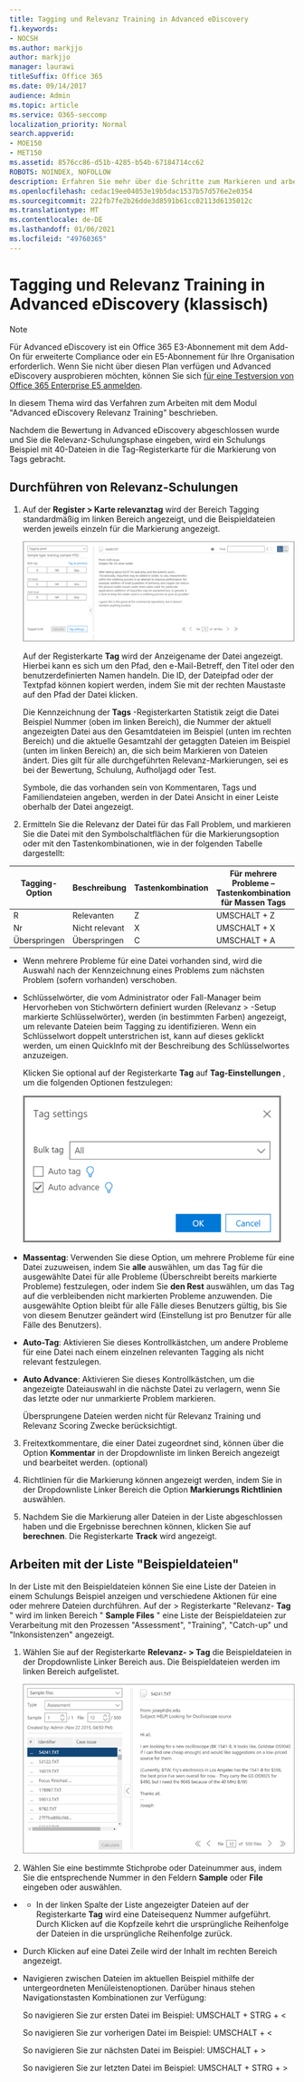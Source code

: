 ```yaml
---
title: Tagging und Relevanz Training in Advanced eDiscovery
f1.keywords:
- NOCSH
ms.author: markjjo
author: markjjo
manager: laurawi
titleSuffix: Office 365
ms.date: 09/14/2017
audience: Admin
ms.topic: article
ms.service: O365-seccomp
localization_priority: Normal
search.appverid:
- MOE150
- MET150
ms.assetid: 8576cc86-d51b-4285-b54b-67184714cc62
ROBOTS: NOINDEX, NOFOLLOW
description: Erfahren Sie mehr über die Schritte zum Markieren und arbeiten Sie dann mit einem Schulungs Beispiel mit 40 Dateien während der Relevanz-Schulungsphase von Advanced eDiscovery.
ms.openlocfilehash: cedac19ee04053e19b5dac1537b57d576e2e0354
ms.sourcegitcommit: 222fb7fe2b26dde3d8591b61cc02113d6135012c
ms.translationtype: MT
ms.contentlocale: de-DE
ms.lasthandoff: 01/06/2021
ms.locfileid: "49760365"
---
```

# <a name="tagging-and-relevance-training-in-advanced-ediscovery-classic"></a>Tagging und Relevanz Training in Advanced eDiscovery (klassisch)

> [!NOTE]
> Für Advanced eDiscovery ist ein Office 365 E3-Abonnement mit dem Add-On für erweiterte Compliance oder ein E5-Abonnement für Ihre Organisation erforderlich. Wenn Sie nicht über diesen Plan verfügen und Advanced eDiscovery ausprobieren möchten, können Sie sich [für eine Testversion von Office 365 Enterprise E5 anmelden](https://go.microsoft.com/fwlink/p/?LinkID=698279). 
  
In diesem Thema wird das Verfahren zum Arbeiten mit dem Modul "Advanced eDiscovery Relevanz Training" beschrieben. 
  
Nachdem die Bewertung in Advanced eDiscovery abgeschlossen wurde und Sie die Relevanz-Schulungsphase eingeben, wird ein Schulungs Beispiel mit 40-Dateien in die Tag-Registerkarte für die Markierung von Tags gebracht. 
  
## <a name="performing-relevance-training"></a>Durchführen von Relevanz-Schulungen

1. Auf der **Register \> Karte relevanztag** wird der Bereich Tagging standardmäßig im linken Bereich angezeigt, und die Beispieldateien werden jeweils einzeln für die Markierung angezeigt. 
    
    ![Bereich "Relevanz-Tag"](../media/0cf19ab4-b427-4a7f-8749-0f4ed9afaf58.png)
  
    Auf der Registerkarte **Tag** wird der Anzeigename der Datei angezeigt. Hierbei kann es sich um den Pfad, den e-Mail-Betreff, den Titel oder den benutzerdefinierten Namen handeln. Die ID, der Dateipfad oder der Textpfad können kopiert werden, indem Sie mit der rechten Maustaste auf den Pfad der Datei klicken. 
    
    Die Kennzeichnung der **Tags** -Registerkarten Statistik zeigt die Datei Beispiel Nummer (oben im linken Bereich), die Nummer der aktuell angezeigten Datei aus den Gesamtdateien im Beispiel (unten im rechten Bereich) und die aktuelle Gesamtzahl der getaggten Dateien im Beispiel (unten im linken Bereich) an, die sich beim Markieren von Dateien ändert. Dies gilt für alle durchgeführten Relevanz-Markierungen, sei es bei der Bewertung, Schulung, Aufholjagd oder Test. 
    
    Symbole, die das vorhanden sein von Kommentaren, Tags und Familiendateien angeben, werden in der Datei Ansicht in einer Leiste oberhalb der Datei angezeigt.
    
2. Ermitteln Sie die Relevanz der Datei für das Fall Problem, und markieren Sie die Datei mit den Symbolschaltflächen für die Markierungsoption oder mit den Tastenkombinationen, wie in der folgenden Tabelle dargestellt:

|**Tagging-Option**|**Beschreibung**|**Tastenkombination**|**Für mehrere Probleme – Tastenkombination für Massen Tags**|
|-----|-----|-----|-----|
|R  <br/> |Relevanten  <br/> |Z  <br/> |UMSCHALT + Z  <br/> |
|Nr  <br/> |Nicht relevant  <br/> |X  <br/> |UMSCHALT + X  <br/> |
|Überspringen  <br/> |Überspringen  <br/> |C  <br/> |UMSCHALT + A  <br/> |
   
  - Wenn mehrere Probleme für eine Datei vorhanden sind, wird die Auswahl nach der Kennzeichnung eines Problems zum nächsten Problem (sofern vorhanden) verschoben. 
    
  - Schlüsselwörter, die vom Administrator oder Fall-Manager beim Hervorheben von Stichwörtern definiert wurden (Relevanz \> -Setup markierte Schlüsselwörter), werden (in bestimmten Farben) angezeigt, um relevante Dateien beim Tagging zu identifizieren. Wenn ein Schlüsselwort doppelt unterstrichen ist, kann auf dieses geklickt werden, um einen QuickInfo mit der Beschreibung des Schlüsselwortes anzuzeigen. 
    
    Klicken Sie optional auf der Registerkarte **Tag** auf **Tag-Einstellungen** , um die folgenden Optionen festzulegen: 
    
    ![Relevanz-Tag-Einstellungen](../media/533e89fa-7eb4-409e-ab07-f5aab9296dd8.png)
  
  - **Massentag**: Verwenden Sie diese Option, um mehrere Probleme für eine Datei zuzuweisen, indem Sie **alle** auswählen, um das Tag für die ausgewählte Datei für alle Probleme (Überschreibt bereits markierte Probleme) festzulegen, oder indem Sie **den Rest** auswählen, um das Tag auf die verbleibenden nicht markierten Probleme anzuwenden. Die ausgewählte Option bleibt für alle Fälle dieses Benutzers gültig, bis Sie von diesem Benutzer geändert wird (Einstellung ist pro Benutzer für alle Fälle des Benutzers). 
    
  - **Auto-Tag**: Aktivieren Sie dieses Kontrollkästchen, um andere Probleme für eine Datei nach einem einzelnen relevanten Tagging als nicht relevant festzulegen.
    
  - **Auto Advance**: Aktivieren Sie dieses Kontrollkästchen, um die angezeigte Dateiauswahl in die nächste Datei zu verlagern, wenn Sie das letzte oder nur unmarkierte Problem markieren. 
    
    Übersprungene Dateien werden nicht für Relevanz Training und Relevanz Scoring Zwecke berücksichtigt.
    
3. Freitextkommentare, die einer Datei zugeordnet sind, können über die Option **Kommentar** in der Dropdownliste im linken Bereich angezeigt und bearbeitet werden. (optional) 
    
4. Richtlinien für die Markierung können angezeigt werden, indem Sie in der Dropdownliste Linker Bereich die Option **Markierungs Richtlinien** auswählen. 
    
5. Nachdem Sie die Markierung aller Dateien in der Liste abgeschlossen haben und die Ergebnisse berechnen können, klicken Sie auf **berechnen**. Die Registerkarte **Track** wird angezeigt. 
    
## <a name="working-with-the-sample-files-list"></a>Arbeiten mit der Liste "Beispieldateien"

In der Liste mit den Beispieldateien können Sie eine Liste der Dateien in einem Schulungs Beispiel anzeigen und verschiedene Aktionen für eine oder mehrere Dateien durchführen. Auf der  \> Registerkarte "Relevanz- **Tag** " wird im linken Bereich " **Sample Files** " eine Liste der Beispieldateien zur Verarbeitung mit den Prozessen "Assessment", "Training", "Catch-up" und "Inkonsistenzen" angezeigt. 
  
1. Wählen Sie auf der Registerkarte **Relevanz- \> Tag** die Beispieldateien in der Dropdownliste Linker Bereich aus. Die Beispieldateien werden im linken Bereich aufgelistet. 
    
    ![Liste mit Relevanz-Tag-Beispieldateien](../media/fd058bdd-645a-4af1-a1eb-bff08581cb18.png)
  
2. Wählen Sie eine bestimmte Stichprobe oder Dateinummer aus, indem Sie die entsprechende Nummer in den Feldern **Sample** oder **File** eingeben oder auswählen. 
    
  -   - In der linken Spalte der Liste angezeigter Dateien auf der Registerkarte **Tag** wird eine Dateisequenz Nummer aufgeführt. Durch Klicken auf die Kopfzeile kehrt die ursprüngliche Reihenfolge der Dateien in die ursprüngliche Reihenfolge zurück. 
    
  - Durch Klicken auf eine Datei Zeile wird der Inhalt im rechten Bereich angezeigt.
    
  - Navigieren zwischen Dateien im aktuellen Beispiel mithilfe der untergeordneten Menüleistenoptionen. Darüber hinaus stehen Navigationstasten Kombinationen zur Verfügung:
    
    So navigieren Sie zur ersten Datei im Beispiel: UMSCHALT + STRG + \<
    
    So navigieren Sie zur vorherigen Datei im Beispiel: UMSCHALT + \<
    
    So navigieren Sie zur nächsten Datei im Beispiel: UMSCHALT + \>
    
    So navigieren Sie zur letzten Datei im Beispiel: UMSCHALT + STRG + \>
    